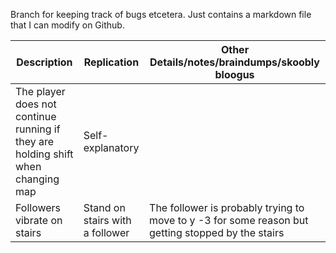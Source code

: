 Branch for keeping track of bugs etcetera. Just contains a markdown file that I can modify on Github.

| Description | Replication | Other Details/notes/braindumps/skoobly bloogus |
| ---         | ---         | ---                                            |
| The player does not continue running if they are holding shift when changing map | Self-explanatory | |
| Followers vibrate on stairs | Stand on stairs with a follower | The follower is probably trying to move to y -3 for some reason but getting stopped by the stairs |
